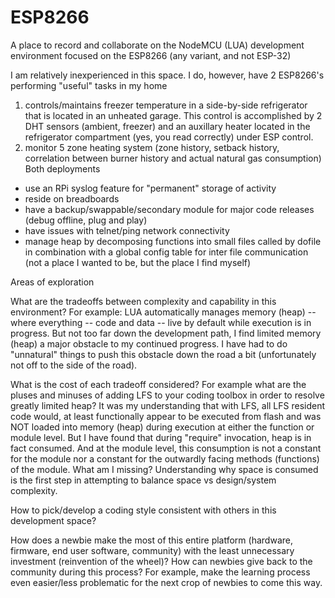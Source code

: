 # ESP8266
A place to record and collaborate on the NodeMCU (LUA) development environment focused on the ESP8266 (any variant, and not ESP-32)

I am relatively inexperienced in this space.  I do, however, have 2 ESP8266's performing "useful" tasks in my home
1. controls/maintains freezer temperature in a side-by-side refrigerator that is located in an unheated garage.  This control is accomplished by 2 DHT sensors (ambient, freezer) and an auxillary heater located in the refrigerator compartment (yes, you read correctly) under ESP control.
2. monitor 5 zone heating system (zone history, setback history, correlation between burner history and actual natural gas consumption)
Both deployments
- use an RPi syslog feature for "permanent" storage of activity
- reside on breadboards
- have a backup/swappable/secondary module for major code releases (debug offline, plug and play)
- have issues with telnet/ping network connectivity
- manage heap by decomposing functions into small files called by dofile in combination with a global config table for inter file communication (not a place I wanted to be, but the place I find myself)

Areas of exploration

What are the tradeoffs between complexity and capability in this environment?  For example: LUA automatically manages memory (heap) -- where everything -- code and data -- live by default while execution is in progress.  But not too far down the development path, I find limited memory (heap) a major obstacle to my continued progress.  I have had to do "unnatural" things to push this obstacle down the road a bit (unfortunately not off to the side of the road).

What is the cost of each tradeoff considered? For example what are the pluses and minuses of adding LFS to your coding toolbox in order to resolve greatly limited heap?  It was my understanding that with LFS, all LFS resident code would, at least functionally appear to be executed from flash and was NOT loaded into memory (heap) during execution at either the function or module level.  But I have found that during "require" invocation, heap is in fact consumed.  And at the module level, this consumption is not a constant for the module nor a constant for the outwardly facing methods (functions) of the module.  What am I missing?   Understanding why space is consumed is the first step in attempting to balance space vs design/system complexity.

How to pick/develop a coding style consistent with others in this development space?

How does a newbie make the most of this entire platform (hardware, firmware, end user software, community) with the least unnecessary investment (reinvention of the wheel)?  How can newbies give back to the community during this process?  For example, make the learning process even easier/less problematic for the next crop of newbies to come this way.
